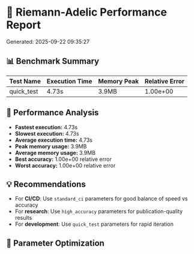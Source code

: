 # 🧮 Riemann-Adelic Performance Report
Generated: 2025-09-22 09:35:27

## 📊 Benchmark Summary

| Test Name | Execution Time | Memory Peak | Relative Error |
|-----------|----------------|-------------|----------------|
| quick_test | 4.73s | 3.9MB | 1.00e+00 |

## 🎯 Performance Analysis

- **Fastest execution:** 4.73s
- **Slowest execution:** 4.73s
- **Average execution time:** 4.73s
- **Peak memory usage:** 3.9MB
- **Average memory usage:** 3.9MB
- **Best accuracy:** 1.00e+00 relative error
- **Worst accuracy:** 1.00e+00 relative error

## 💡 Recommendations

- For **CI/CD**: Use `standard_ci` parameters for good balance of speed vs accuracy
- For **research**: Use `high_accuracy` parameters for publication-quality results
- For **development**: Use `quick_test` parameters for rapid iteration

## 🔧 Parameter Optimization
